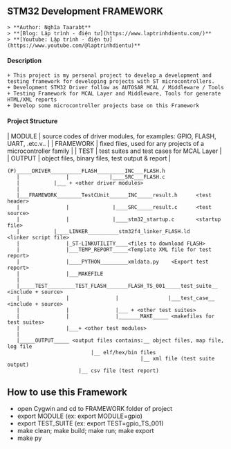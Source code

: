 ## STM32 Development FRAMEWORK
	> **Author: Nghĩa Taarabt**
	> **[Blog: Lập trình - điện tử](https://www.laptrinhdientu.com/)**
	> **[Youtube: Lập trình - điện tử](https://www.youtube.com/@laptrinhdientu)**
#### Description
	+ This project is my personal project to develop a development and testing framework for developing projects with ST microcontrollers.
	+ Development STM32 Driver follow as AUTOSAR MCAL / Middleware / Tools
	+ Testing Framework for MCAL Layer and Middleware, Tools for generate HTML/XML reports
	+ Develop some microcontroller projects base on this Framework

#### Project Structure
| MODULE | source codes of driver modules, for examples: GPIO, FLASH, UART, .etc.v.. |
| FRAMEWORK | fixed files, used for any projects of a microcontroller family |
| TEST | test suites and test cases for MCAL Layer |
| OUTPUT | object files, binary files, test output & report |

```
(P)_____DRIVER__________FLASH_________INC___FLASH.h
   |	      	   |	         |____SRC___FLASH.c
   |		   |___ + <other driver modules>
   |
   |___FRAMEWORK________TestCUnit______INC_____result.h 	 <test header>
   |               |              |____SRC_____result.c 	 <test source>
   |               |              |____stm32_startup.c 	 	 <startup file>
   |		   |____LINKER__________stm32f4_linker_FLASH.ld 	 <linker script file>
   |               |_ST-LINKUTILITY____<files to download FLASH>
   |               |___TEMP_REPORT_____<Template XML file for test report>
   |               |____PYTHON_________xmldata.py	 <Export test report>
   |               |___MAKEFILE
   |
   |_____TEST_________TEST_FLASH_______FLASH_TS_001_____test_suite__ <include + source>
   |               |               |                |___test_case__ <include + source>
   |               |               |___ + <other test suites> 
   |               |               |_______MAKE_____ <makefiles for test suites>
   |               |___+ <other test modules> 
   |
   |_____OUTPUT_____ <output files contains:__ object files, map file, log file
    					   |__ elf/hex/bin files
                                           |__ xml file (test suite output)
					   |__ csv file (test report)
```

## How to use this Framework
 - open Cygwin and cd to FRAMEWORK folder of project
 - export MODULE (ex: export MODULE=gpio)
 - export TEST_SUITE (ex: export TEST=gpio_TS_001)
 - make clean; make build; make run; make export
 - make py
